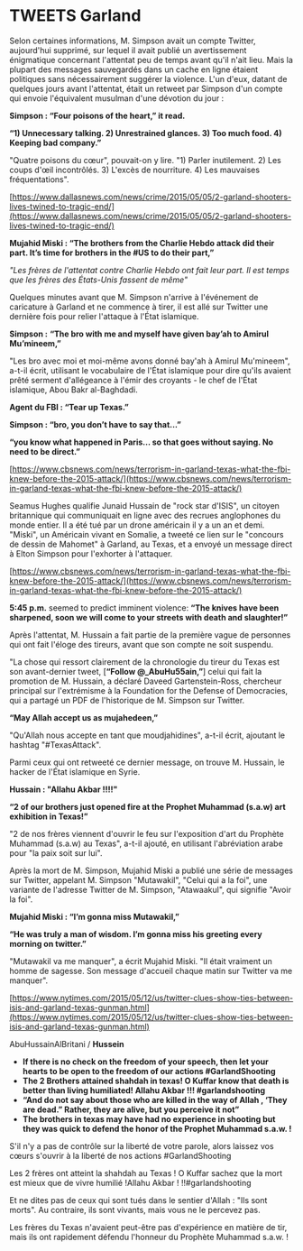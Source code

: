 # TWEETS Garland

Selon certaines informations, M. Simpson avait un compte Twitter, aujourd'hui supprimé, sur lequel il avait publié un avertissement énigmatique concernant l'attentat peu de temps avant qu'il n'ait lieu. Mais la plupart des messages sauvegardés dans un cache en ligne étaient politiques sans nécessairement suggérer la violence. L'un d'eux, datant de quelques jours avant l'attentat, était un retweet par Simpson d'un compte qui envoie l'équivalent musulman d'une dévotion du jour :

**Simpson : “Four poisons of the heart,” it read.**

**“1) Unnecessary talking. 2) Unrestrained glances. 3) Too much food. 4) Keeping bad company.”**

"Quatre poisons du cœur", pouvait-on y lire. "1) Parler inutilement. 2) Les coups d'œil incontrôlés. 3) L'excès de nourriture. 4) Les mauvaises fréquentations".

[https://www.dallasnews.com/news/crime/2015/05/05/2-garland-shooters-lives-twined-to-tragic-end/](https://www.dallasnews.com/news/crime/2015/05/05/2-garland-shooters-lives-twined-to-tragic-end/)

**Mujahid Miski : “The brothers from the Charlie Hebdo attack did their part. It’s time for brothers in the #US to do their part,”**

*"Les frères de l'attentat contre Charlie Hebdo ont fait leur part. Il est temps que les frères des États-Unis fassent de même"*

Quelques minutes avant que M. Simpson n'arrive à l'événement de caricature à Garland et ne commence à tirer, il est allé sur Twitter une dernière fois pour relier l'attaque à l'État islamique. 

**Simpson :** **“The bro with me and myself have given bay’ah to Amirul Mu’mineem,”**

"Les bro avec moi et moi-même avons donné bay'ah à Amirul Mu'mineem", a-t-il écrit, utilisant le vocabulaire de l'État islamique pour dire qu'ils avaient prêté serment d'allégeance à l'émir des croyants - le chef de l'État islamique, Abou Bakr al-Baghdadi.

**Agent du FBI : “Tear up Texas.”**

**Simpson : “bro, you don’t have to say that...”**

**“you know what happened in Paris… so that goes without saying. No need to be direct.”**

[https://www.cbsnews.com/news/terrorism-in-garland-texas-what-the-fbi-knew-before-the-2015-attack/](https://www.cbsnews.com/news/terrorism-in-garland-texas-what-the-fbi-knew-before-the-2015-attack/)

Seamus Hughes qualifie Junaid Hussain de "rock star d'ISIS", un citoyen britannique qui communiquait en ligne avec des recrues anglophones du monde entier. Il a été tué par un drone américain il y a un an et demi. "Miski", un Américain vivant en Somalie, a tweeté ce lien sur le "concours de dessin de Mahomet" à Garland, au Texas, et a envoyé un message direct à Elton Simpson pour l'exhorter à l'attaquer.

[https://www.cbsnews.com/news/terrorism-in-garland-texas-what-the-fbi-knew-before-the-2015-attack/](https://www.cbsnews.com/news/terrorism-in-garland-texas-what-the-fbi-knew-before-the-2015-attack/)

**5:45 p.m.** seemed to predict imminent violence: **“The knives have been sharpened, soon we will come to your streets with death and slaughter!”**

Après l'attentat, M. Hussain a fait partie de la première vague de personnes qui ont fait l'éloge des tireurs, avant que son compte ne soit suspendu.

"La chose qui ressort clairement de la chronologie du tireur du Texas est son avant-dernier tweet, [**“Follow @_AbuHu55ain,”**] celui qui fait la promotion de M. Hussain, a déclaré Daveed Gartenstein-Ross, chercheur principal sur l'extrémisme à la Foundation for the Defense of Democracies, qui a partagé un PDF de l'historique de M. Simpson sur Twitter.

**“May Allah accept us as mujahedeen,”**

"Qu'Allah nous accepte en tant que moudjahidines", a-t-il écrit, ajoutant le hashtag "#TexasAttack".

Parmi ceux qui ont retweeté ce dernier message, on trouve M. Hussain, le hacker de l'État islamique en Syrie.

**Hussain : "Allahu Akbar !!!!"**

**“2 of our brothers just opened fire at the Prophet Muhammad (s.a.w) art exhibition in Texas!”**

"2 de nos frères viennent d'ouvrir le feu sur l'exposition d'art du Prophète Muhammad (s.a.w) au Texas", a-t-il ajouté, en utilisant l'abréviation arabe pour "la paix soit sur lui".

Après la mort de M. Simpson, Mujahid Miski a publié une série de messages sur Twitter, appelant M. Simpson "Mutawakil", "Celui qui a la foi", une variante de l'adresse Twitter de M. Simpson, "Atawaakul", qui signifie "Avoir la foi".

**Mujahid Miski : “I’m gonna miss Mutawakil,”** 

**“He was truly a man of wisdom. I’m gonna miss his greeting every morning on twitter.”**

"Mutawakil va me manquer", a écrit Mujahid Miski. "Il était vraiment un homme de sagesse. Son message d'accueil chaque matin sur Twitter va me manquer".

[https://www.nytimes.com/2015/05/12/us/twitter-clues-show-ties-between-isis-and-garland-texas-gunman.html](https://www.nytimes.com/2015/05/12/us/twitter-clues-show-ties-between-isis-and-garland-texas-gunman.html)

AbuHussainAlBritani / **Hussein**

- **If there is no check on the freedom of your speech, then let your hearts to be open to the freedom of our actions  #GarlandShooting**
- **The 2 Brothers attained shahdah in texas! O Kuffar know that death is better than living humiliated! Allahu Akbar !!! #garlandshooting**
- **“And do not say about those who are killed in the way of Allah , ‘They are dead.” Rather, they are alive, but you perceive it not”**
- **The brothers in texas may have had no experience in shooting but they was quick to defend the honor of the Prophet Muhammad s.a.w. !**

S'il n'y a pas de contrôle sur la liberté de votre parole, alors laissez vos cœurs s'ouvrir à la liberté de nos actions #GarlandShooting

Les 2 frères ont atteint la shahdah au Texas ! O Kuffar sachez que la mort est mieux que de vivre humilié !Allahu Akbar ! !!#garlandshooting

Et ne dites pas de ceux qui sont tués dans le sentier d'Allah : "Ils sont morts". Au contraire, ils sont vivants, mais vous ne le percevez pas.

Les frères du Texas n'avaient peut-être pas d'expérience en matière de tir, mais ils ont rapidement défendu l'honneur du Prophète Muhammad s.a.w. !